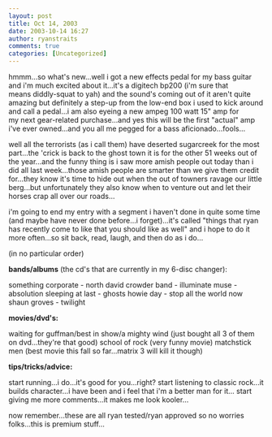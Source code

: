```yaml
---
layout: post
title: Oct 14, 2003
date: 2003-10-14 16:27
author: ryanstraits
comments: true
categories: [Uncategorized]
---
```

hmmm...so what's new...well i got a new effects pedal for my bass guitar and i'm much excited about it...it's a digitech bp200 (i'm sure that means diddly-squat to yah) and the sound's coming out of it aren't quite amazing but definitely a step-up from the low-end box i used to kick around and call a pedal...i am also eyeing a new ampeg 100 watt 15" amp for my next gear-related purchase...and yes this will be the first "actual" amp i've ever owned...and you all me pegged for a bass aficionado...fools...

well all the terrorists (as i call them) have deserted sugarcreek for the most part...the 'crick is back to the ghost town it is for the other 51 weeks out of the year...and the funny thing is i saw more amish people out today than i did all last week...those amish people are smarter than we give them credit for...they know it's time to hide out when the out of towners ravage our little berg...but unfortunately they also know when to venture out and let their horses crap all over our roads...

i'm going to end my entry with a segment i haven't done in quite some time (and maybe have never done before...i forget)...it's called "things that ryan has recently come to like that you should like as well" and i hope to do it more often...so sit back, read, laugh, and then do as i do...

(in no particular order)

<strong>bands/albums</strong> (the cd's that are currently in my 6-disc changer):

something corporate - north
david crowder band - illuminate
muse - absolution
sleeping at last - ghosts
howie day - stop all the world now
shaun groves - twilight

<strong>movies/dvd's:</strong>

waiting for guffman/best in show/a mighty wind (just bought all 3 of them on dvd...they're that good)
school of rock (very funny movie)
matchstick men (best movie this fall so far...matrix 3 will kill it though)

<strong>tips/tricks/advice:</strong>

start running...i do...it's good for you...right?
start listening to classic rock...it builds character...i have been and i feel that i'm a better man for it...
start giving me more comments...it makes me look kooler...

now remember...these are all ryan tested/ryan approved so no worries folks...this is premium stuff...
